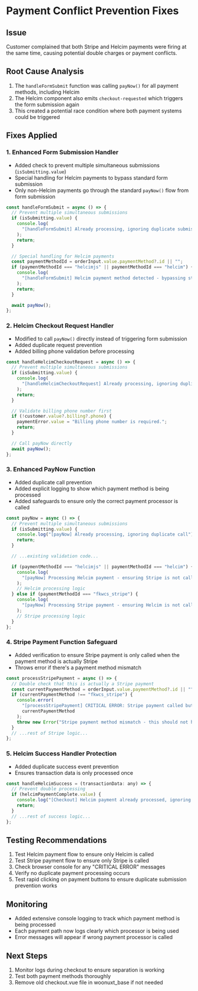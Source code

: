 # Payment Conflict Prevention Fixes

## Issue

Customer complained that both Stripe and Helcim payments were firing at the same time, causing potential double charges or payment conflicts.

## Root Cause Analysis

1. The `handleFormSubmit` function was calling `payNow()` for all payment methods, including Helcim
2. The Helcim component also emits `checkout-requested` which triggers the form submission again
3. This created a potential race condition where both payment systems could be triggered

## Fixes Applied

### 1. Enhanced Form Submission Handler

- Added check to prevent multiple simultaneous submissions (`isSubmitting.value`)
- Special handling for Helcim payments to bypass standard form submission
- Only non-Helcim payments go through the standard `payNow()` flow from form submission

```javascript
const handleFormSubmit = async () => {
  // Prevent multiple simultaneous submissions
  if (isSubmitting.value) {
    console.log(
      "[handleFormSubmit] Already processing, ignoring duplicate submission"
    );
    return;
  }

  // Special handling for Helcim payments
  const paymentMethodId = orderInput.value.paymentMethod?.id || "";
  if (paymentMethodId === "helcimjs" || paymentMethodId === "helcim") {
    console.log(
      "[handleFormSubmit] Helcim payment method detected - bypassing standard form submission"
    );
    return;
  }

  await payNow();
};
```

### 2. Helcim Checkout Request Handler

- Modified to call `payNow()` directly instead of triggering form submission
- Added duplicate request prevention
- Added billing phone validation before processing

```javascript
const handleHelcimCheckoutRequest = async () => {
  // Prevent multiple simultaneous submissions
  if (isSubmitting.value) {
    console.log(
      "[handleHelcimCheckoutRequest] Already processing, ignoring duplicate request"
    );
    return;
  }

  // Validate billing phone number first
  if (!customer.value?.billing?.phone) {
    paymentError.value = "Billing phone number is required.";
    return;
  }

  // Call payNow directly
  await payNow();
};
```

### 3. Enhanced PayNow Function

- Added duplicate call prevention
- Added explicit logging to show which payment method is being processed
- Added safeguards to ensure only the correct payment processor is called

```javascript
const payNow = async () => {
  // Prevent multiple simultaneous submissions
  if (isSubmitting.value) {
    console.log("[payNow] Already processing, ignoring duplicate call");
    return;
  }

  // ...existing validation code...

  if (paymentMethodId === "helcimjs" || paymentMethodId === "helcim") {
    console.log(
      "[payNow] Processing Helcim payment - ensuring Stripe is not called"
    );
    // Helcim processing logic
  } else if (paymentMethodId === "fkwcs_stripe") {
    console.log(
      "[payNow] Processing Stripe payment - ensuring Helcim is not called"
    );
    // Stripe processing logic
  }
};
```

### 4. Stripe Payment Function Safeguard

- Added verification to ensure Stripe payment is only called when the payment method is actually Stripe
- Throws error if there's a payment method mismatch

```javascript
const processStripePayment = async () => {
  // Double check that this is actually a Stripe payment
  const currentPaymentMethod = orderInput.value.paymentMethod?.id || "";
  if (currentPaymentMethod !== "fkwcs_stripe") {
    console.error(
      "[processStripePayment] CRITICAL ERROR: Stripe payment called but payment method is:",
      currentPaymentMethod
    );
    throw new Error("Stripe payment method mismatch - this should not happen!");
  }
  // ...rest of Stripe logic...
};
```

### 5. Helcim Success Handler Protection

- Added duplicate success event prevention
- Ensures transaction data is only processed once

```javascript
const handleHelcimSuccess = (transactionData: any) => {
  // Prevent double processing
  if (helcimPaymentComplete.value) {
    console.log("[Checkout] Helcim payment already processed, ignoring duplicate success event");
    return;
  }
  // ...rest of success logic...
};
```

## Testing Recommendations

1. Test Helcim payment flow to ensure only Helcim is called
2. Test Stripe payment flow to ensure only Stripe is called
3. Check browser console for any "CRITICAL ERROR" messages
4. Verify no duplicate payment processing occurs
5. Test rapid clicking on payment buttons to ensure duplicate submission prevention works

## Monitoring

- Added extensive console logging to track which payment method is being processed
- Each payment path now logs clearly which processor is being used
- Error messages will appear if wrong payment processor is called

## Next Steps

1. Monitor logs during checkout to ensure separation is working
2. Test both payment methods thoroughly
3. Remove old checkout.vue file in woonuxt_base if not needed
